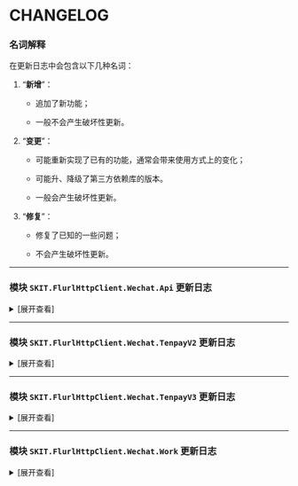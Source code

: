 # CHANGELOG

### 名词解释

在更新日志中会包含以下几种名词：

1.  “**新增**”：

    -   追加了新功能；

    -   一般不会产生破坏性更新。

2.  “**变更**”：

    -   可能重新实现了已有的功能，通常会带来使用方式上的变化；

    -   可能升、降级了第三方依赖库的版本。

    -   一般会产生破坏性更新。

3.  “**修复**”：

    -   修复了已知的一些问题；

    -   不会产生破坏性更新。

---

### 模块 `SKIT.FlurlHttpClient.Wechat.Api` 更新日志

<details>

<summary>[展开查看]</summary>

-   Release 2.19.0

    -   **新增**：新增使用 AppSecret 重置第三方平台 API 调用次数接口。

    -   **新增**：新增若干第三方平台平台代商家注册小程序接口。

    -   **新增**：新增若干第三方平台代商家管理小程序接口。

    -   **新增**：新增若干第三方平台微信云托管接口。

-   Release 2.18.0

    -   **新增**：新增小程序购物订单相关接口。

    -   **修复**：修复上传图片素材时根据文件后缀名识别默认类型的错误。（[GitHub PR #57](https://github.com/fudiwei/DotNetCore.SKIT.FlurlHttpClient.Wechat/pull/57)）

    -   **修复**：修复订阅消息事件通知模型在 JSON 模式下反序列化的错误。（[GitHub Issue #58](https://github.com/fudiwei/DotNetCore.SKIT.FlurlHttpClient.Wechat/issues/58)）

-   Release 2.17.0

    -   **新增**：新增小程序交易保障相关接口。

    -   **新增**：新增获取 NFC 的小程序 scheme 接口。

    -   **新增**：随官方更新获取订阅消息个人模板列表的接口模型。（[GitHub Issue #56](https://github.com/fudiwei/DotNetCore.SKIT.FlurlHttpClient.Wechat/issues/56)）

-   Release 2.16.0

    -   **新增**：新增客服子商户能力相关接口。（[Gitee Issue #I5F24Z](https://gitee.com/fudiwei/DotNetCore.SKIT.FlurlHttpClient.Wechat/issues/I5F24Z)）

    -   **新增**：新增小程序自定义交易组件售后开发测试接口。

    -   **新增**：随官方更新客服管理相关接口模型。

    -   **新增**：随官方更新开放平台应用通过 Code 获取 AccessToken 的接口模型。（[GitHub Issue #49](https://github.com/fudiwei/DotNetCore.SKIT.FlurlHttpClient.Wechat/issues/49)）

    -   **新增**：随官方更新小程序自定义交易组件生成订单的接口模型。（[Gitee Issue #I5ESTO](https://gitee.com/fudiwei/DotNetCore.SKIT.FlurlHttpClient.Wechat/issues/I5ESTO)）

    -   **新增**：随随官方更新小程序自定义交易组件提交支付资质接口模型。

-   Release 2.15.0

    -   **新增**：新增获取公众号的自动回复规则接口。

    -   **新增**：新增小程序联盟相关接口。

    -   **新增**：新增小程序自定义交易组件银行信息相关接口。

    -   **新增**：新增小程序自定义交易组件更新订单售后期接口。

    -   **新增**：新增小程序自定义交易组件拉取小程序信息接口。

    -   **新增**：新增部分小程序支付管理服务回调通知事件模型。

    -   **新增**：随官方更新发布能力相关接口模型。

    -   **新增**：随官方更新小程序自定义交易组件订单相关接口模型。

-   Release 2.14.0

    -   **新增**：新增云开通物流服务相关接口。（[GitHub PR #41](https://github.com/fudiwei/DotNetCore.SKIT.FlurlHttpClient.Wechat/pull/41)）

    -   **新增**：新增城市服务开放互联能力相关接口。

-   Release 2.13.0

    -   **新增**：新增第三方平台复用商户号资质快速转正、查询公众号或小程序是否绑定开放平台帐号、申请开通物流退货组件、半屏小程序管理接口。

    -   **新增**：新增云开发查询是否绑定手机号的接口。

    -   **修复**：修复部分事件通知模型中数组类型字段反序列化错误的问题。

-   Release 2.12.0

    -   **新增**：随官方更新自定义交易组件获取售后详情接口响应模型。（[GitHub PR #40](https://github.com/fudiwei/DotNetCore.SKIT.FlurlHttpClient.Wechat/pull/40)）

    -   **新增**：随官方更新生成小程序码接口请求模型。（[Gitee PR #6](https://gitee.com/fudiwei/DotNetCore.SKIT.FlurlHttpClient.Wechat/pulls/6)）

    -   **修复**：修复上传素材接口不支持 Unicode 文件名问题。（[GitHub Issue #40](https://github.com/fudiwei/DotNetCore.SKIT.FlurlHttpClient.Wechat/issues/40)）

-   Release 2.11.0

    -   **新增**：新增自定义交易组件订单回调通知事件模型。

    -   **修复**：修复自定义交易组件订单发货接口请求模型定义问题。（[GitHub PR #39](https://github.com/fudiwei/DotNetCore.SKIT.FlurlHttpClient.Wechat/pull/39)）

    -   **修复**：修复自定义交易组件售后列表接口响应模型定义问题。（[GitHub PR #39](https://github.com/fudiwei/DotNetCore.SKIT.FlurlHttpClient.Wechat/pull/39)）

-   Release 2.10.0

    -   **新增**：新增自定义交易组件进件、资金、分享员、售后、纠纷相关接口及回调通知事件模型。

    -   **新增**：随官方更新自定义交易组件商家入驻、商品、订单、推广员、优惠券相关接口模型。

    -   **变更**：调整 `SHA1Utility`、`HMACUtility` 工具类的计算字节数组哈希值方法的返回值类型。

-   Release 2.9.0

    -   **新增**：新增请求响应模型类型推断辅助接口 `IInferable`。（[GitHub PR #21](https://github.com/fudiwei/DotNetCore.SKIT.FlurlHttpClient.Wechat/pull/21)）

    -   **新增**：新增服务平台增值服务相关接口。

    -   **变更**：修改反序列化回调通知事件的相关扩展方法 `DeserializeEventFromXml`、`DeserializeEventFromJson`，废弃其指示是否启用安全模式的参数，改为自动判定。

    -   **变更**：修改序列化回调通知事件的相关扩展方法 `SerializeEventToXml`、`SerializeEventToJson`，调整其指示是否启用安全模式的参数默认值，由 _false_ 变为 _true_。

    -   **变更**：移除原 `WxBizMsgCryptor` 工具类。

    -   **变更**：调整 `SHA1Utility` 工具类的计算字节数组哈希值方法的返回值类型。

-   Release 2.8.2

    -   **修复**：升级并修复由公共组件（v2.3.2）引发的问题。

-   Release 2.8.1

    -   **修复**：升级并修复由公共组件（v2.3.0 - v2.3.1）引发的问题。（[GitHub Issue #34](https://github.com/fudiwei/DotNetCore.SKIT.FlurlHttpClient.Wechat/issues/34)）

-   Release 2.8.0

    -   **变更**：随官方标记永久图文素材相关接口或字段为废弃。

    -   **变更**：升级公共组件。

    -   **修复**：修复小程序交易投诉处理回调通知事件模型的定义错误。

    -   **修复**：修复微信卡券回调通知事件模型的定义错误。

-   Release 2.7.0

    -   **新增**：随官方更新生成自定义交易组件上传图片相关接口模型。（[Gitee Issue #I4RONZ](https://gitee.com/fudiwei/DotNetCore.SKIT.FlurlHttpClient.Wechat/issues/I4RONZ)）

    -   **变更**：升级公共组件。

-   Release 2.6.1

    -   **修复**：修复获取小程序订阅消息公共模板标题时出现的 200019 错误。（[GitHub Issue #28](https://github.com/fudiwei/DotNetCore.SKIT.FlurlHttpClient.Wechat/issues/28)）

-   Release 2.6.0

    -   **新增**：随官方更新生成小程序码相关接口模型。（[GitHub PR #27](https://github.com/fudiwei/DotNetCore.SKIT.FlurlHttpClient.Wechat/pull/27)）

    -   **新增**：随官方更新生成 URL Scheme、URL Link 相关接口模型。

-   Release 2.5.0

    -   **新增**：新增换取用户手机号相关接口。

-   Release 2.4.0

    -   **新增**：新增获取小程序插件用户的唯一标识相关接口。

    -   **新增**：随官方更新扫描二维码打开小程序的相关接口模型。

    -   **新增**：随官方更新物流助手相关接口模型。

    -   **新增**：新增生成参数化 URL 的扩展方法。

    -   **变更**：升级公共组件。

-   Release 2.3.0

    -   **新增**：新增第三方平台代公众号发起网页授权相关接口。

-   Release 2.2.1

    -   **修复**：修复获取会员卡信息接口模型的字段缺失问题。（[Gitee PR #3](https://gitee.com/fudiwei/DotNetCore.SKIT.FlurlHttpClient.Wechat/pulls/3)）

-   Release 2.2.0

    -   **新增**：新增小程序硬件设备相关接口。

    -   **新增**：新增小程序用户交易类投诉相关接口。

    -   **新增**：新增自定义交易组件商品系统下架回调通知的事件模型。

    -   **变更**：随官方标记获取用户信息相关接口或字段为废弃。

-   Release 2.1.0

    -   **新增**：新增第三方平台服务器域名相关接口。

    -   **新增**：新增第三方平台小程序用户隐私保护指引相关接口。

-   Release 2.0.1

    -   **修复**：修复部分回调通知事件模型字段缺失的问题。

-   Release 2.0.0

    -   **新增**：适配 .NET 6.0。

    -   **变更**：升级核心库。

-   Release 1.12.0

    -   **新增**：新增网络检测相关接口。

    -   **新增**：新增 OpenAPI 管理相关接口。

-   Release 1.11.0

    -   **新增**：新增草稿箱相关接口。

    -   **新增**：新增发布能力相关接口。

    -   **新增**：随官方更新客服消息相关接口模型。

    -   **新增**：随官方更新自定义菜单相关接口模型。

-   Release 1.10.1

    -   **修复**：修复 XmlSerializer 潜在的内存泄漏问题。（[GitHub Issue #11](https://github.com/fudiwei/DotNetCore.SKIT.FlurlHttpClient.Wechat/issues/11)）

-   Release 1.10.0

    -   **新增**：新增第三方平台申请开通直播相关接口。

    -   **新增**：新增小程序联盟定向计划推广相关接口。

    -   **新增**：新增小程序联盟自定义用户参数管理相关接口。

    -   **新增**：随官方更新小程序联盟推客端相关接口模型。

    -   **修复**：修复 AES 解密结果结尾有冗余的空白字符问题。

-   Release 1.9.0

    -   **新增**：新增标准版交易组件售后相关接口。

    -   **新增**：新增标准版交易组件验证二维码相关接口。

    -   **新增**：新增自定义交易组件推广员相关接口。

    -   **新增**：随官方更新个性化菜单相关接口模型。

    -   **新增**：随官方更新用户信息相关接口模型。

    -   **变更**：重命名生成 JS-SDK 客户端签名参数的扩展方法。

-   Release 1.8.0

    -   **新增**：新增交易组件修改订单价格相关接口。

    -   **新增**：新增交易组件修改订单备注相关接口。

    -   **新增**：新增交易组件资金管理相关接口。

    -   **新增**：新增自定义交易组件完成接入任务相关接口。

    -   **新增**：新增自定义交易组件免审核更新商品字段相关接口。

    -   **新增**：新增自定义交易组件按推广员或分享者获取订单相关接口。

    -   **新增**：随官方更新自定义交易组件售后相关接口模型。

    -   **新增**：新增场景审核、分享员变更、用户领券相关的回调通知事件模型。

    -   **新增**：新增自定义交易组件优惠券相关接口。

    -   **新增**：新增微信物流服务消息组件相关接口。

-   Release 1.7.0

    -   **新增**：新增小程序检查加密信息是否由微信生成的接口。

    -   **新增**：新增小程序发送统一消息的接口。（[GitHub Issue #6](https://github.com/fudiwei/DotNetCore.SKIT.FlurlHttpClient.Wechat/issues/6)）

    -   **新增**：新增 AES 解密工具类。

-   Release 1.6.0

    -   **新增**：新增小程序发送订阅消息的接口。（[Gitee Issue #I47D5T](https://gitee.com/fudiwei/DotNetCore.SKIT.FlurlHttpClient.Wechat/issues/I47D5T)）

    -   **变更**：调整 `IXmlSerializable`、`IJsonSerializable` 接口定义。

-   Release 1.5.0

    -   **变更**：升级核心库。

    -   **修复**：修复潜在的 XXE 漏洞风险。

-   Release 1.4.1

    -   **修复**：修复部分场景下生成微信回调通知事件签名错误的问题。（[GitHub Issue #4](https://github.com/fudiwei/DotNetCore.SKIT.FlurlHttpClient.Wechat/issues/4)）

-   Release 1.4.0

    -   **新增**：新增第三方平台代云开发相关接口。

    -   **新增**：随官方更新内容安全相关字段。

-   Release 1.3.5

    -   **修复**：修复获取图文素材接口模型的字段缺失问题。（[Gitee Issue #I43QPI](https://gitee.com/fudiwei/DotNetCore.SKIT.FlurlHttpClient.Wechat/issues/I43QPI)）

-   Release 1.3.4

    -   **修复**：修复安全模式下反序列化微信回调通知事件的问题。

-   Release 1.3.3

    -   **新增**：新增验证微信回调通知事件签名的扩展方法。

-   Release 1.3.2

    -   **新增**：反序列化微信回调通知事件模型时支持 `WechatApiEvent` 基类，以便业务逻辑判断。

-   Release 1.3.1

    -   **修复**：修复自定义交易组件获取快递公司列表接口的模型定义错误。（[Gitee Issue #I43AM2](https://gitee.com/fudiwei/DotNetCore.SKIT.FlurlHttpClient.Wechat/issues/I43AM2)）

-   Release 1.3.0

    -   **新增**：新增序列化回调通知事件实体类的扩展方法。

    -   **新增**：反序列化微信回调通知事件模型时支持安全模式。

    -   **修复**：修复部分微信回调通知事件模型反序列化的问题。

-   Release 1.2.1

    -   **修复**：修复生成小程序码接口的模型定义错误。（[Gitee Issue #I42XC0](https://gitee.com/fudiwei/DotNetCore.SKIT.FlurlHttpClient.Wechat/issues/I42XC0)）

-   Release 1.2.0

    -   **新增**：新增 `WechatApiClient.Credentials` 属性。

    -   **变更**：移除 `WechatApiClient.FlurlJsonSerializer` 属性。

-   Release 1.1.0

    -   **新增**：新增小程序获取用户加密 Key 相关接口。

    -   **新增**：新增小程序生成 ShortLink 相关接口。

-   Release 1.0.1

    -   **新增**：新增 `WechatApiClient.CreateRequest()` 方法。

-   Release 1.0.0

    -   首次发布。

</details>

---

### 模块 `SKIT.FlurlHttpClient.Wechat.TenpayV2` 更新日志

<details>

<summary>[展开查看]</summary>

-   Release 2.0.2

    -   **修复**：修复付款码支付接口响应模型参数缺失问题。（[GitHub Issue #61](https://github.com/fudiwei/DotNetCore.SKIT.FlurlHttpClient.Wechat/issues/61)）

-   Release 2.0.1

    -   **修复**：修复生成客户端调起支付二次签名时的参数排序错误。

-   Release 2.0.0

    -   首次发布。

</details>

---

### 模块 `SKIT.FlurlHttpClient.Wechat.TenpayV3` 更新日志

<details>

<summary>[展开查看]</summary>

-   Release 2.13.1

    -   **修复**：修复电商收付通二级商户进件申请接口请求模型定义错误。（[Gitee Issue #I5QM1P](https://gitee.com/fudiwei/DotNetCore.SKIT.FlurlHttpClient.Wechat/issues/I5QM1P)）

-   Release 2.13.0

    -   **新增**：随官方更新退款相关接口模型。

    -   **新增**：随官方更新 JSAPI 下单接口模型。

    -   **修复**：修复根据过滤条件查询用户券接口查询参数定义错误。（[Gitee Issue #I5QFB3](https://gitee.com/fudiwei/DotNetCore.SKIT.FlurlHttpClient.Wechat/issues/I5QFB3)）

-   Release 2.12.0

    -   **新增**：新增智慧商圈会员待积分状态查询、会员停车状态同步接口。

    -   **新增**：随官方更新智慧商圈相关回调通知事件模型。

-   Release 2.11.0

    -   **新增**：新增出行券切卡组件预下单接口。

    -   **修复**：修复特约商户进件接口模型定义问题。（[Gitee Issue #I5FCR5](https://gitee.com/fudiwei/DotNetCore.SKIT.FlurlHttpClient.Wechat/issues/I5FCR5)）

-   Release 2.10.0

    -   **新增**：新增电商收付通跨境付款相关接口。

    -   **新增**：随官方更新消费者投诉单相关接口模型。

-   Release 2.9.1

    -   **修复**：修复查询分账回退结果接口 URL 错误。（[GitHub Issue #46](https://github.com/fudiwei/DotNetCore.SKIT.FlurlHttpClient.Wechat/issues/46)）

-   Release 2.9.0

    -   **新增**：随官方更新特约商户进件、电商收付通二级商户进件相关接口模型。

-   Release 2.8.0

    -   **新增**：随官方更新合单支付相关接口模型。

    -   **新增**：随官方更新消费者投诉相关接口模型。

-   Release 2.7.0

    -   **新增**：新增小微商户进件相关接口。

    -   **新增**：随官方更新二级商户进件、电商收付通商户进件相关接口模型。

-   Release 2.6.0

    -   **新增**：支持境外支付 For HK 的相关接口。

-   Release 2.5.2

    -   **修复**：升级并修复由公共组件（v2.3.2）引发的问题。

-   Release 2.5.1

    -   **新增**：调整 RSA 工具类使之支持多种填充方式。

    -   **修复**：升级并修复由公共组件（v2.3.0 - v2.3.1）引发的问题。（[GitHub Issue #34](https://github.com/fudiwei/DotNetCore.SKIT.FlurlHttpClient.Wechat/issues/34)）

-   Release 2.5.0

    -   **新增**：随官方更新根据过滤条件查询用户券相关接口模型。

    -   **新增**：随官方更新查询支付分订单相关接口模型。

    -   **新增**：随官方更新联行号查询相关接口模型。

    -   **变更**：升级公共组件。

    -   **修复**：修复电商收付通二级商户进件接口的请求模型定义错误。

-   Release 2.4.0

    -   **变更**：升级公共组件。

    -   **变更**：重命名部分与证书有关的参数名，涉及到变化的类有 `WechatTenpayClientOptions`、`WechatTenpayClient`、`WechatTenpayRequest`、`WechatTenpayResponse`。

-   Release 2.3.1

    -   **新增**：随官方更新发起批量转账相关接口模型。

    -   **修复**：修复无法自动为请求设置平台证书序列号的问题。

-   Release 2.3.0

    -   **新增**：新增银行组件相关接口。

    -   **变更**：升级公共组件。

-   Release 2.2.2

    -   **修复**：修复二级商户进件提交申请单接口因 URL 结尾反斜杠问题而无法正常请求的问题。（[GitHub Issue #19](https://github.com/fudiwei/DotNetCore.SKIT.FlurlHttpClient.Wechat/issues/19)）

-   Release 2.2.1

    -   **修复**：修复空响应时无法正确反序列化的问题。

-   Release 2.2.0

    -   **新增**：新增会员卡相关接口。

-   Release 2.1.3

    -   **修复**：修复部分响应模型解密敏感数据字段时抛出异常的问题。（[GitHub Issue #17](https://github.com/fudiwei/DotNetCore.SKIT.FlurlHttpClient.Wechat/issues/17)）

-   Release 2.1.2

    -   **修复**：修复部分嵌套类型中属性的敏感数据不能自动加密的问题。（[Gitee Issue #I4K40Y](https://gitee.com/fudiwei/DotNetCore.SKIT.FlurlHttpClient.Wechat/issues/I4K40Y)）

    -   **修复**：修复 `CertificateEntry` 不支持 JSON 反序列化的问题。（[Gitee Issue #I4KP8H](https://gitee.com/fudiwei/DotNetCore.SKIT.FlurlHttpClient.Wechat/issues/I4KP8H)）

-   Release 2.1.1

    -   **修复**：修复部分请求模型加密敏感数据字段时抛出异常的问题。（[Gitee Issue #I4JIZC](https://gitee.com/fudiwei/DotNetCore.SKIT.FlurlHttpClient.Wechat/issues/I4JIZC)）

-   Release 2.1.0

    -   **新增**：新增商户平台处置通知相关接口。

    -   **新增**：随官方更新消费者投诉相关接口模型。

    -   **新增**：新增基于反射和特性的自动加密请求中敏感信息字段的功能。

    -   **新增**：新增基于反射和特性的自动解密响应中敏感信息字段的功能。

    -   **变更**：移除原有的解密响应中敏感信息字段的扩展方法。

-   Release 2.0.3

    -   **修复**：修复创建代金券批次相关接口的请求模型定义错误。（[Gitee Issue #I4ITW6](https://gitee.com/fudiwei/DotNetCore.SKIT.FlurlHttpClient.Wechat/issues/I4ITW6)）

-   Release 2.0.2

    -   **修复**：修复发放代金券批次相关接口的请求模型定义错误。（[Gitee Issue #I4IJDR](https://gitee.com/fudiwei/DotNetCore.SKIT.FlurlHttpClient.Wechat/issues/I4IJDR)）

-   Release 2.0.1

    -   **变更**：升级外部依赖库 `Portable.BouncyCastle`。

    -   **修复**：修复查询代金券相关接口的响应模型定义错误。（[Gitee Issue #I4HRYL](https://gitee.com/fudiwei/DotNetCore.SKIT.FlurlHttpClient.Wechat/issues/I4HRYL)）

-   Release 2.0.0

    -   **新增**：随官方更新商家券相关接口模型。

    -   **新增**：适配 .NET 6.0。

    -   **变更**：升级核心库。

-   Release 1.8.2

    -   **新增**：新增商户申请获取微信支付分对账单相关接口。

    -   **修复**：修复部分请求模型中可空字段的初值问题。（[Gitee Issue #I4BF0K](https://gitee.com/fudiwei/DotNetCore.SKIT.FlurlHttpClient.Wechat/issues/I4BF0K)）

-   Release 1.8.1

    -   **修复**：修复查询分账结果接口的调用时参数缺失问题。（[Gitee Issue #I4BITZ](https://gitee.com/fudiwei/DotNetCore.SKIT.FlurlHttpClient.Wechat/issues/I4BITZ)）

-   Release 1.8.0

    -   **新增**：新增消费者投诉下载图片相关接口。

    -   **新增**：随官方更新消费者投诉接口相关字段。

-   Release 1.7.0

    -   **变更**：升级核心库。

-   Release 1.6.0

    -   **新增**：新增银行定向促活相关接口。

-   Release 1.5.4

    -   **修复**：修复特约商户进件提交申请单接口请求模型定义错误的问题。（[Gitee Issue #I45RRM](https://gitee.com/fudiwei/DotNetCore.SKIT.FlurlHttpClient.Wechat/issues/I45RRM)）

-   Release 1.5.2

    -   **修复**：修复特约商户进件提交申请单接口因 URL 结尾反斜杠问题而无法正常请求的问题。（[Gitee Issue #I45QFY](https://gitee.com/fudiwei/DotNetCore.SKIT.FlurlHttpClient.Wechat/issues/I45QFY)）

-   Release 1.5.1

    -   **修复**：修复部分接口模型因继承问题在使用 System.Text.Json 时序列化有误的问题。（[Gitee Issue #I45C27](https://gitee.com/fudiwei/DotNetCore.SKIT.FlurlHttpClient.Wechat/issues/I45C27)）

-   Release 1.5.0

    -   **新增**：新增微信支付分停车服务相关接口。

    -   **新增**：随官方更新电商分账、连锁品牌分账接口相关字段。

-   Release 1.4.2

    -   **变更**：验证响应或回调通知签名时不再抛出异常。

-   Release 1.4.0

    -   **新增**：新增获取分账账单相关接口。

    -   **新增**：随官方更新分账、服务商分账接口相关字段。

    -   **新增**：新增 `WechatTenpayV3Client.Credentials` 属性。

    -   **变更**：移除 `WechatTenpayV3Client.FlurlJsonSerializer` 属性。

    -   **变更**：移除 `ICertificateStorer` 接口，新增 `CertificateManager` 抽象类。

    -   **修复**：修复部分场景下生成请求签名的错误。（[GitHub Issue #2](https://github.com/fudiwei/DotNetCore.SKIT.FlurlHttpClient.Wechat/issues/2)）

-   Release 1.3.1

    -   **新增**：新增批量转账到零钱相关接口。

    -   **新增**：新增服务商批量转账到零钱相关接口。

    -   **新增**：新增 `ICertificateStorer` 接口，并基于此重新实现验签的扩展方法。（[GitHub Issue #1](https://github.com/fudiwei/DotNetCore.SKIT.FlurlHttpClient.Wechat/issues/1)）

-   Release 1.2.1

    -   **新增**：新增 `WechatTenpayV3Client.CreateRequest()` 方法。

-   Release 1.2.0

    -   **变更**：调整包含需加解密字段的接口模型，去除 _EncryptedData_ 的字段名结尾。

-   Release 1.1.0

    -   **新增**：新增分账相关接口。

-   Release 1.0.1

    -   **新增**：随官方更新服务商提现、服务商结算账户接口相关字段。

    -   **修复**：修复调起支付所需参数签名生成错误。（[Gitee Issue #I3YY2C](https://gitee.com/fudiwei/DotNetCore.SKIT.FlurlHttpClient.Wechat/issues/I3YY2C)）

-   Release 1.0.0

    -   首次发布。

</details>

---

### 模块 `SKIT.FlurlHttpClient.Wechat.Work` 更新日志

<details>

<summary>[展开查看]</summary>

-   Release 2.13.0

    -   **新增**：新增接口调用许可相关接口。

    -   **新增**：新增自建应用代开发相关接口。

    -   **新增**：新增获取访问用户身份或敏感信息接口。

-   Release 2.12.0

    -   **新增**：新增 OA 导出汇报文档接口。

    -   **新增**：随官方更新 OA 汇报相关接口模型。

-   Release 2.11.0

    -   **新增**：新增素材管理上传临时素材接口相关接口。

    -   **新增**：新增通讯录搜索相关接口。

    -   **新增**：新增智慧硬件相关接口。

    -   **新增**：随官方更新日历相关接口模型。

    -   **新增**：随官方更新日程相关接口模型。

    -   **新增**：随官方更新通讯录 UserId 排序接口请求模型。

    -   **新增**：随官方更新发送应用消息接口响应模型。

-   Release 2.10.0

    -   **新增**：新增获取收款项目的商户单号相关接口。

    -   **新增**：新增为打卡人员补卡相关接口。

    -   **新增**：新增微信客服知识库相关接口。

    -   **新增**：随官方更新获取企业上下游通讯录下的企业信息的接口模型。

    -   **新增**：随官方更新获取企业假期管理配置、获取成员假期余额的接口模型。

    -   **新增**：随官方更新读取微信客服消息的接口模型。

    -   **新增**：随官方标记通讯录同步相关接口或字段为废弃。

-   Release 2.9.0

    -   **新增**：新增分配在职成员的客户群接口。

    -   **新增**：新增批量导入上下游联系人、获取企业上下游通讯录下的企业信息等接口。

    -   **新增**：新增获取家校访问用户身份、获取观看/未观看直播统计 V2 版等接口。

    -   **新增**：随官方更新设置工作台自定义展示相关接口模型。

    -   **新增**：随官方更新获取上下游通讯录分组接口模型。

    -   **新增**：新增上下游相关回调通知事件模型。

    -   **修复**：修复部分接口模型命名拼写错误。

-   Release 2.8.0

    -   **新增**：新增上下游规则相关接口。

    -   **新增**：随官方更新获取客户详情、微信客服接待人员管理相关接口模型。

-   Release 2.7.2

    -   **修复**：修复上传素材接口不支持 Unicode 文件名问题。（[GitHub Issue #40](https://github.com/fudiwei/DotNetCore.SKIT.FlurlHttpClient.Wechat/issues/40)）

-   Release 2.7.1

    -   **修复**：修复部分事件通知模型中数组类型字段反序列化错误的问题。（[Gitee Issue #I52P9I](https://gitee.com/fudiwei/DotNetCore.SKIT.FlurlHttpClient.Wechat/issues/I52P9I)）

-   Release 2.7.0

    -   **新增**：新增企业邮箱相关接口。

    -   **新增**：新增防疫场所码相关接口。

    -   **新增**：随官方更新外部联系人相关接口模型。

    -   **新增**：随官方更新会议室、日程相关接口模型。

    -   **新增**：随官方更新健康上报相关接口模型。

    -   **新增**：随官方更新微信客服相关接口模型。

    -   **变更**：升级公共组件。

    -   **变更**：调整 `SHA1Utility` 工具类的计算字节数组哈希值方法的返回值类型。

-   Release 2.6.3

    -   **修复**：修复部分场景下无法反序列化空字符串字段为数值类型的问题。

-   Release 2.6.2

    -   **修复**：升级并修复由公共组件（v2.3.2）引发的问题。

-   Release 2.6.1

    -   **修复**：升级并修复由公共组件（v2.3.0 - v2.3.1）引发的问题。（[GitHub Issue #34](https://github.com/fudiwei/DotNetCore.SKIT.FlurlHttpClient.Wechat/issues/34)）

-   Release 2.6.0

    -   **变更**：升级公共组件。

    -   **修复**：修复自建应用审批回调通知事件模型的定义错误。

-   Release 2.5.1

    -   **修复**：修复部门 ID 可能溢出的问题。（[Gitee PR #5](https://gitee.com/fudiwei/DotNetCore.SKIT.FlurlHttpClient.Wechat/pulls/5)）

-   Release 2.5.0

    -   **变更**：升级公共组件。

-   Release 2.4.0

    -   **新增**：新增获取单个部门和子部门 ID 列表的相关接口。

    -   **新增**：新增上下游相关接口。

    -   **新增**：新增客户群加入群聊管理相关接口。

    -   **新增**：新增获取带参授权链接相关接口。

    -   **新增**：随官方调整获取指定的应用详情相关接口模型。

    -   **新增**：新增获取带参的应用二维码相关接口。

    -   **新增**：新增日程参与者相关接口。

    -   **新增**：随官方更新成员相关接口模型。

-   Release 2.3.0

    -   **新增**：新增生成参数化 URL 的扩展方法。

    -   **变更**：升级公共组件。

    -   **变更**：重命名生成 JS-SDK 客户端签名参数的扩展方法。

-   Release 2.2.1

    -   **修复**：修复部门次序值可能溢出的问题。

-   Release 2.2.0

    -   **新增**：新增会议室预定的回调通知事件模型。

    -   **新增**：新增根据会议 ID 查询会议室预订详情的相关接口。

-   Release 2.1.0

    -   **新增**：随官方更新企业通讯录成员相关接口模型。

    -   **新增**：新增代开发应用 ExternalUserId 转换接口。

    -   **新增**：适配企业微信帐号 ID 安全性全面升级。

    -   **修复**：修复部分回调通知事件模型字段缺失的问题。

-   Release 2.0.0

    -   **新增**：适配 .NET 6.0。

    -   **变更**：升级核心库。

-   Release 1.4.0

    -   **新增**：新增微信客服相关接口。

    -   **新增**：随官方更新发送应用消息相关接口模型。

    -   **新增**：新增获取设备打卡数据相关接口。

    -   **新增**：新增管理员变更相关的回调通知事件模型。

-   Release 1.3.4

    -   **修复**：修复应用消息相关接口的调用时参数缺失问题。（[GitHub Issue #10](https://github.com/fudiwei/DotNetCore.SKIT.FlurlHttpClient.Wechat/issues/10)）

-   Release 1.3.3

    -   **修复**：修复批量获取客户详情时的请求模型定义错误。（[GitHub PR #9](https://github.com/fudiwei/DotNetCore.SKIT.FlurlHttpClient.Wechat/pull/9)）

-   Release 1.3.2

    -   **修复**：修复创建或获取通讯录成员时的请求模型定义错误。（[GitHub Issue #8](https://github.com/fudiwei/DotNetCore.SKIT.FlurlHttpClient.Wechat/issues/8)）

-   Release 1.3.1

    -   **修复**：修复获取服务商凭证接口请求模型定义错误。（[GitHub PR #5](https://github.com/fudiwei/DotNetCore.SKIT.FlurlHttpClient.Wechat/pull/5)）

-   Release 1.3.0

    -   **新增**：新增通讯录异步导出相关接口。

    -   **新增**：新增获取选人 Ticket 对应的用户相关接口。

    -   **新增**：新增客户联系规则组相关接口。

    -   **新增**：新增客户朋友圈规则组相关接口。

    -   **新增**：新增获取学校应用可使用的家长范围相关接口。

    -   **新增**：随官方更新获取群聊数据统计数据接口相关字段。

    -   **新增**：随官方更新企业通讯录接口相关字段。

    -   **新增**：随官方更新客户标签回调通知事件回调模型。

    -   **新增**：随官方更新企业客户回调通知事件回调模型。

    -   **变更**：升级核心库。

    -   **修复**：修复潜在的 XXE 漏洞风险。

-   Release 1.2.3

    -   **修复**：修复部分场景下生成微信回调通知事件签名错误的问题。（[GitHub Issue #4](https://github.com/fudiwei/DotNetCore.SKIT.FlurlHttpClient.Wechat/issues/4)）

-   Release 1.2.2

    -   **新增**：新增序列化回调通知事件实体类的扩展方法。

    -   **新增**：反序列化企业微信回调通知事件模型时支持安全模式。

    -   **修复**：修复部分企业微信回调通知事件模型反序列化的问题。

-   Release 1.2.0

    -   **新增**：新增 `WechatWorkClient.Credentials` 属性。

    -   **变更**：移除 `WechatWorkClient.FlurlJsonSerializer` 属性。

-   Release 1.1.0

    -   **新增**：随官方更新客户联系接口相关字段。

    -   **新增**：新增班级收款相关接口。

-   Release 1.0.1

    -   **新增**：新增 `WechatWorkClient.CreateRequest()` 方法。

    -   **新增**：新增企业微信小程序相关接口。

-   Release 1.0.0

    -   首次发布。

</details>
